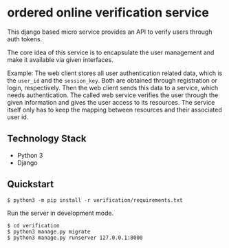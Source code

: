 # ordered online verification service

This django based micro service provides an API to verify users through auth tokens.

The core idea of this service is to encapsulate the user management and make it available via given interfaces.

Example: The web client stores all user authentication related data, which is the `user_id` and the `session_key`. Both are obtained through registration or login, respectively. Then the web client sends this data to a service, which needs authentication. The called web service verifies the user through the given information and gives the user access to its resources. The service itself only has to keep the mapping between resources and their associated user id.

## Technology Stack

- Python 3
- Django

## Quickstart

```
$ python3 -m pip install -r verification/requirements.txt
```

Run the server in development mode.

```
$ cd verification
$ python3 manage.py migrate
$ python3 manage.py runserver 127.0.0.1:8000
```
